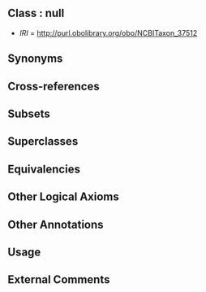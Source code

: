 
## Class : null

 * *IRI* = http://purl.obolibrary.org/obo/NCBITaxon_37512

## Synonyms


## Cross-references


## Subsets


## Superclasses


## Equivalencies


## Other Logical Axioms


## Other Annotations


## Usage


## External Comments

